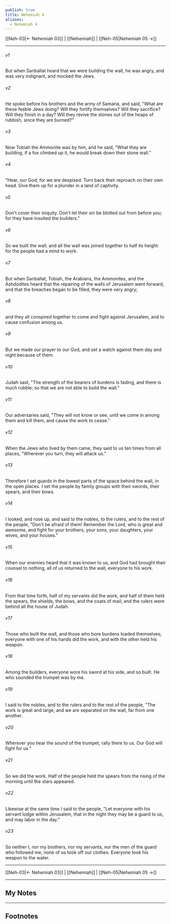```yaml
---
publish: true
title: Nehemiah 4
aliases:
  - Nehemiah 4
---
```


[[Neh-03|← Nehemiah 03]] | [[Nehemiah]] | [[Neh-05|Nehemiah 05 →]]
***



###### v1 
But when Sanballat heard that we were building the wall, he was angry, and was very indignant, and mocked the Jews. 

###### v2 
He spoke before his brothers and the army of Samaria, and said, "What are these feeble Jews doing? Will they fortify themselves? Will they sacrifice? Will they finish in a day? Will they revive the stones out of the heaps of rubbish, since they are burned?" 

###### v3 
Now Tobiah the Ammonite was by him, and he said, "What they are building, if a fox climbed up it, he would break down their stone wall." 

###### v4 
"Hear, our God; for we are despised. Turn back their reproach on their own head. Give them up for a plunder in a land of captivity. 

###### v5 
Don't cover their iniquity. Don't let their sin be blotted out from before you; for they have insulted the builders." 

###### v6 
So we built the wall; and all the wall was joined together to half its height: for the people had a mind to work. 

###### v7 
But when Sanballat, Tobiah, the Arabians, the Ammonites, and the Ashdodites heard that the repairing of the walls of Jerusalem went forward, and that the breaches began to be filled, they were very angry; 

###### v8 
and they all conspired together to come and fight against Jerusalem, and to cause confusion among us. 

###### v9 
But we made our prayer to our God, and set a watch against them day and night because of them. 

###### v10 
Judah said, "The strength of the bearers of burdens is fading, and there is much rubble; so that we are not able to build the wall." 

###### v11 
Our adversaries said, "They will not know or see, until we come in among them and kill them, and cause the work to cease." 

###### v12 
When the Jews who lived by them came, they said to us ten times from all places, "Wherever you turn, they will attack us." 

###### v13 
Therefore I set guards in the lowest parts of the space behind the wall, in the open places. I set the people by family groups with their swords, their spears, and their bows. 

###### v14 
I looked, and rose up, and said to the nobles, to the rulers, and to the rest of the people, "Don't be afraid of them! Remember the Lord, who is great and awesome, and fight for your brothers, your sons, your daughters, your wives, and your houses." 

###### v15 
When our enemies heard that it was known to us, and God had brought their counsel to nothing, all of us returned to the wall, everyone to his work. 

###### v16 
From that time forth, half of my servants did the work, and half of them held the spears, the shields, the bows, and the coats of mail; and the rulers were behind all the house of Judah. 

###### v17 
Those who built the wall, and those who bore burdens loaded themselves; everyone with one of his hands did the work, and with the other held his weapon. 

###### v18 
Among the builders, everyone wore his sword at his side, and so built. He who sounded the trumpet was by me. 

###### v19 
I said to the nobles, and to the rulers and to the rest of the people, "The work is great and large, and we are separated on the wall, far from one another. 

###### v20 
Wherever you hear the sound of the trumpet, rally there to us. Our God will fight for us." 

###### v21 
So we did the work. Half of the people held the spears from the rising of the morning until the stars appeared. 

###### v22 
Likewise at the same time I said to the people, "Let everyone with his servant lodge within Jerusalem, that in the night they may be a guard to us, and may labor in the day." 

###### v23 
So neither I, nor my brothers, nor my servants, nor the men of the guard who followed me, none of us took off our clothes. Everyone took his weapon to the water.

***
[[Neh-03|← Nehemiah 03]] | [[Nehemiah]] | [[Neh-05|Nehemiah 05 →]]

---
## My Notes

---
## Footnotes
